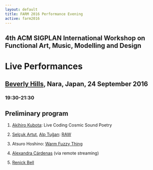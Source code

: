 ```yaml
---
layout: default
title: FARM 2016 Performance Evening
active: farm2016
---
```


## 4th ACM SIGPLAN International Workshop on Functional Art, Music, Modelling and Design

# Live Performances

## [Beverly Hills](https://www.tripadvisor.com/Restaurant_Review-g298198-d7466735-Reviews-Live_House_Beverly_Hills-Nara_Nara_Prefecture_Kinki.html), Nara, Japan, 24 September 2016

### 19:30-21:30

## Preliminary program

1. [Akihiro Kubota](https://www.youtube.com/user/hemokosa?spfreload=10): Live Coding Cosmic Sound Poetry

2. [Selçuk Artut](http://www.selcukartut.com/), [Alp Tuğan](http://www.alptugan.com/): [RAW](http://vimeo.com/rawlivecoding)

3. Atsuro Hoshino: [Warm Fuzzy Thing](https://soundcloud.com/warm-fuzzy-thing)

4. [Alexandra Cárdenas](http://cargocollective.com/tiemposdelruido)
   (via remote streaming) 

5. [Renick Bell](http://www.renickbell.net/doku.php/)
